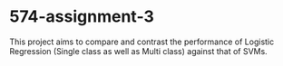 # 574-assignment-3

This project aims to compare and contrast the performance of Logistic Regression (Single class as well as Multi class) against that of SVMs.
